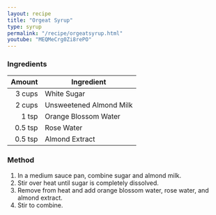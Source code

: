 ```yaml
---
layout: recipe
title: "Orgeat Syrup"
type: syrup
permalink: "/recipe/orgeatsyrup.html"
youtube: "MEQMeCrg0Zi8rePO"
---
```


### Ingredients

| Amount  | Ingredient              |
| ------: | ----------------------- |
|  3 cups | White Sugar             |
|  2 cups | Unsweetened Almond Milk |
|   1 tsp | Orange Blossom Water    |
| 0.5 tsp | Rose Water              |
| 0.5 tsp | Almond Extract          |

### Method

1. In a medium sauce pan, combine sugar and almond milk.
2. Stir over heat until sugar is completely dissolved.
3. Remove from heat and add orange blossom water, rose water, and almond extract.
4. Stir to combine.
